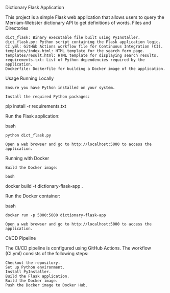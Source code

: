 Dictionary Flask Application

This project is a simple Flask web application that allows users to query the Merriam-Webster dictionary API to get definitions of words.
Files and Directories

    dict_flask: Binary executable file built using PyInstaller.
    dict_flask.py: Python script containing the Flask application logic.
    CI.yml: GitHub Actions workflow file for Continuous Integration (CI).
    templates/index.html: HTML template for the search form page.
    templates/result.html: HTML template for displaying search results.
    requirements.txt: List of Python dependencies required by the application.
    Dockerfile: Dockerfile for building a Docker image of the application.

Usage
Running Locally

    Ensure you have Python installed on your system.

    Install the required Python packages:



pip install -r requirements.txt

Run the Flask application:

bash

    python dict_flask.py

    Open a web browser and go to http://localhost:5000 to access the application.

Running with Docker

    Build the Docker image:

    bash

docker build -t dictionary-flask-app .

Run the Docker container:

bash

    docker run -p 5000:5000 dictionary-flask-app

    Open a web browser and go to http://localhost:5000 to access the application.

CI/CD Pipeline

The CI/CD pipeline is configured using GitHub Actions. The workflow (CI.yml) consists of the following steps:

    Checkout the repository.
    Set up Python environment.
    Install PyInstaller.
    Build the Flask application.
    Build the Docker image.
    Push the Docker image to Docker Hub.

